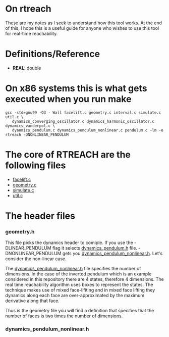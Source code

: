 # On rtreach

These are my notes as I seek to understand how this tool works. At the end of this, I hope this is a useful guide for anyone who wishes to use this tool for real-time reachability. 



# Definitions/Reference

- **REAL**: double

# On x86 systems this is what gets executed when you run make 

```
gcc -std=gnu99 -O3 - Wall facelift.c geometry.c interval.c simulate.c util.c \ 
   dynamics_converging_oscillator.c dynamics_harmonic_oscillator.c dynamics_vanderpol.c \
   dyanmics_pendulum.c dynamics_pendulum_nonlinear.c pendulum.c -lm -o rtreach -DNONLINEAR_PENDULUM
```

# The core of RTREACH are the following files

- [facelift.c](facelift.c)
- [geometry.c](geometry.c)
- [simulate.c](simulate.c)
- [util.c](util.c)

# The header files 

### geometry.h 

This file picks the dynamics header to comiple. If you use the -DLINEAR_PENDULUM flag it selects [dynamics_pendulum.h](dynamics_pendulum.h) file. -DNONLINEAR_PENDULUM gets you [dynamics_pendulum_nonlinear.h](dynamics_pendulum_nonlinear.h). Let's consider the non-linear case. 

The [dynamics_pendulum_nonlinear.h](dynamics_pendulum_nonlinear.h) file specifies the number of dimensions. In the case of the inverted pendulum which is an example considered in this repository there are 4 states, therefore 4 dimensions. The real time reachability algorithm uses boxes to represent the states. The technique makes use of mixed face-lifiting and in mixed face lifting they dynamics along each face are over-approximated by the maximum derivative along that face. 

Thus is the geometry file you will find a definition that specifies that the number of faces is two times the number of dimensions. 

### dynamics_pendulum_nonlinear.h












